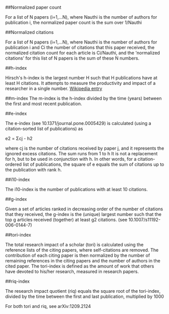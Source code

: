 ##Normalized paper count

For a list of N papers (i=1,…N), where Nauthi is the number of authors for publication i, the normalized paper count is the sum over 1/Nauthi

##Normalized citations

For a list of N papers (i=1,…N), where Nauthi is the number of authors for publication i and Ci the number of citations that this paper received, the normalized citation count for each article is Ci/Nauthi, and the 'normalized citations' for this list of N papers is the sum of these N numbers.

##h-index

Hirsch's h-index is the largest number H such that H publications have at least H citations. It attempts to measure the productivity and impact of a researcher in a single number. <a href="http://en.wikipedia.org/wiki/Hirsch_index" class="urlextern" title="http://en.wikipedia.org/wiki/Hirsch_index"  rel="nofollow">Wikipedia entry</a>

##m-index 
The m-index is the h-index divided by the time (years) between the first and most recent publication.

##e-index 

The e-index (see 10.1371/journal.pone.0005429) is calculated (using a citation-sorted list of publications) as

e2 = Σcj - h2

where cj is the number of citations received by paper j, and it represents the ignored excess citations. The sum runs from 1 to h It is not a replacement for h, but to be used in conjunction with h. In other words, for a citation-ordered list of publications, the square of e equals the sum of citations up to the publication with rank h.

##i10-index

The i10-index is the number of publications with at least 10 citations.

##g-index

Given a set of articles ranked in decreasing order of the number of citations that they received, the g-index is the (unique) largest number such that the top g articles received (together) at least g2 citations. (see 10.1007/s11192-006-0144-7)

##tori-index

The total research impact of a scholar (tori) is calculated using the reference lists of the citing papers, where self-citations are removed. The contribution of each citing paper is then normalized by the number of remaining references in the citing papers and the number of authors in the cited paper. The tori-index is defined as the amount of work that others have devoted to his/her research, measured in research papers.

##riq-index

The research impact quotient (riq) equals the square root of the tori-index, divided by the time between the first and last publication, multiplied by 1000

For both tori and riq, see arXiv:1209.2124
